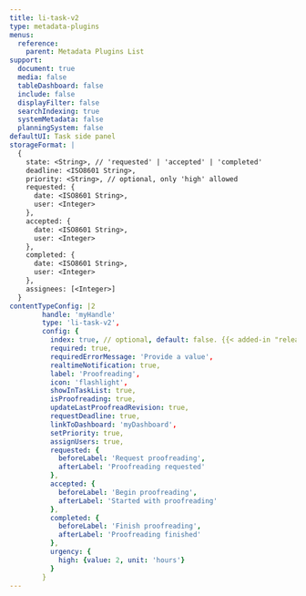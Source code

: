 ```yaml
---
title: li-task-v2
type: metadata-plugins
menus:
  reference:
    parent: Metadata Plugins List
support:
  document: true
  media: false
  tableDashboard: false
  include: false
  displayFilter: false
  searchIndexing: true
  systemMetadata: false
  planningSystem: false
defaultUI: Task side panel
storageFormat: |
  {
    state: <String>, // 'requested' | 'accepted' | 'completed'
    deadline: <ISO8601 String>,
    priority: <String>, // optional, only 'high' allowed
    requested: {
      date: <ISO8601 String>,
      user: <Integer>
    },
    accepted: {
      date: <ISO8601 String>,
      user: <Integer>
    },
    completed: {
      date: <ISO8601 String>,
      user: <Integer>
    },
    assignees: [<Integer>]
  }
contentTypeConfig: |2
        handle: 'myHandle'
        type: 'li-task-v2',
        config: {
          index: true, // optional, default: false. {{< added-in "release-2023-07" >}}
          required: true,
          requiredErrorMessage: 'Provide a value',
          realtimeNotification: true,
          label: 'Proofreading',
          icon: 'flashlight',
          showInTaskList: true,
          isProofreading: true,
          updateLastProofreadRevision: true,
          requestDeadline: true,
          linkToDashboard: 'myDashboard',
          setPriority: true,
          assignUsers: true,
          requested: {
            beforeLabel: 'Request proofreading',
            afterLabel: 'Proofreading requested'
          },
          accepted: {
            beforeLabel: 'Begin proofreading',
            afterLabel: 'Started with proofreading'
          },
          completed: {
            beforeLabel: 'Finish proofreading',
            afterLabel: 'Proofreading finished'
          },
          urgency: {
            high: {value: 2, unit: 'hours'}
          }
        }
---
```

